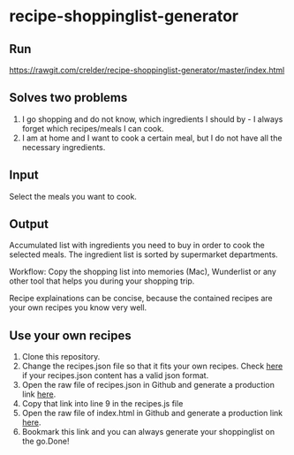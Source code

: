 # recipe-shoppinglist-generator

## Run
https://rawgit.com/crelder/recipe-shoppinglist-generator/master/index.html

## Solves two problems
1. I go shopping and do not know, which ingredients I should by - I always forget which recipes/meals I can cook.
2. I am at home and I want to cook a certain meal, but I do not have all the necessary ingredients.

## Input
Select the meals you want to cook.

## Output
Accumulated list with ingredients you need to buy in order to cook the selected meals.
The ingredient list is sorted by supermarket departments.

Workflow: Copy the shopping list into memories (Mac), Wunderlist or any other tool that helps you during your shopping trip.

Recipe explainations can be concise, because the contained recipes are your own recipes you know very well.

## Use your own recipes
1. Clone this repository.
2. Change the recipes.json file so that it fits your own recipes. Check [here](https://jsonlint.com.) if your recipes.json content has a valid json format.
2. Open the raw file of recipes.json in Github and generate a production link [here](https://rawgit.com/).
3. Copy that link into line 9 in the recipes.js file
3. Open the raw file of index.html in Github and generate a production link [here](https://rawgit.com/).
3. Bookmark this link and you can always generate your shoppinglist on the go.Done!
